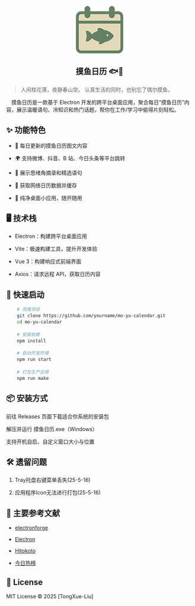 <p align="center">
  <img src="./resources/icons/icon_128.png" alt="摸鱼日历" width="128" />
</p>

<h2 align="center">摸鱼日历 🐟📅</h2>



> 人间桂花落，夜静春山空。
> 认真生活的同时，也别忘了偶尔摸鱼。

&emsp;摸鱼日历是一款基于 Electron 开发的跨平台桌面应用，聚合每日“摸鱼日历”内容，展示温暖语句、冷知识和热门话题，帮你在工作/学习中偷得片刻轻松。

## ✨ 功能特色

- 📅 每日更新的摸鱼日历图文内容

- 🌍 支持微博、抖音、B 站、今日头条等平台跳转

- 📘 展示思绪角摘录和精选语句

- 🧠 获取网络日历数据并缓存

- 🌙 纯净桌面小应用，随开随用

## 🖥️ 技术栈

- Electron：构建跨平台桌面应用

- Vite：极速构建工具，提升开发体验

- Vue 3：构建响应式前端界面

- Axios：请求远程 API，获取日历内容

## 🚀 快速启动

```bash
    # 克隆项目
    git clone https://github.com/yourname/mo-yu-calendar.git
    cd mo-yu-calendar

    # 安装依赖
    npm install

    # 启动开发环境
    npm run start

    # 打包生产应用
    npm run make
```

## 📦 安装方式

前往 Releases 页面下载适合你系统的安装包

解压并运行 摸鱼日历.exe（Windows）

支持开机自启、自定义窗口大小与位置

## 🛠 遗留问题

1. Tray托盘右键菜单丢失(25-5-16)

2. 应用程序Icon无法进行打包(25-5-16)


## 📖 主要参考文献

- [electronforge](https://www.electronforge.io/)

- [Electron](https://www.electronjs.org/zh/docs/latest/api/menu-item#menuitemsubmenu)

- [Hitokoto](https://developer.hitokoto.cn/sentence/)

- [今日热榜](https://github.com/imsyy/DailyHotApi)

<!-- https://www.cnblogs.com/rion1234567/p/18059244 自动启动 -->

<!-- https://juejin.cn/post/7407610458787889179 托盘图标 -->

## 📄 License

MIT License © 2025 [TongXue-Liu]
